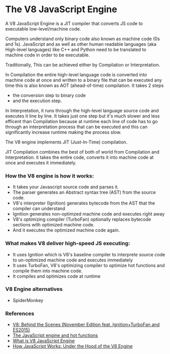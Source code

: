 # The V8 JavaScript Engine

A V8 JavaScript Engine is a JIT compiler that converts JS code to executable low-level/machine code.

Computers understand only binary code also known as machine code (0s and 1s). JavaScript and as well as other human readable languages (aka High-level languages) like C++ and Python need to be translated to machine code in order to be executable.

Traditionally, This can be achieved either by Compilation or Interpretation.

In Compilation the entire high-level language code is converted into machine code at once and written to a binary file that can be executed any time this is also known as AOT (ahead-of-time) compilation. It takes 2 steps

- the conversion step to binary code
- and the execution step.

In Interpretation, it runs through the high-level language source code and executes it line by line. It takes just one step but it's much slower and less efficent than Compilation because at runtime each line of code has to go through an interpretation process that can be executed and this can significantly increase runtime making the process slow.

The V8 engine implements JIT (Just-In-Time) compilation.

JIT Compilation combines the best of both of world from Compilation and Interpretation. it takes the entire code, converts it into machine code at once and executes it immediately.

### How the V8 engine is how it works:

- It takes your Javascript source code and parses it.
- The parser generates an Abstract syntax tree (AST) from the source code.
- V8's interpreter (Ignition) generates bytecode from the AST that the compiler can understand
- Ignition generates non-optimzed machine code and executes right away
- V8's optimizing compiler (TurboFan) optionally replaces bytecode sections with optimized machine code.
- And it executes the optimized machine code again.

### What makes V8 deliver high-speed JS executing:

- It uses Ignition which is V8's baseline compiler to interprete source code to un-optimized machine code and executes immediately
- It uses TurboFan, V8's optimizing compiler to optimize hot functions and compile them into machine code.
- It compiles and optimizes code at runtime

### V8 Engine alternatives

- SpiderMonkey


### References

- [V8: Behind the Scenes (November Edition feat. Ignition+TurboFan and ES2015)](https://benediktmeurer.de/2016/11/25/v8-behind-the-scenes-november-edition)
- [The JavaScript engine and hot functions](https://medium.com/@harumhelmy/the-javascript-engine-and-hot-functions-a-beginners-exploration-part-2-f4e351631229)
- [What is V8 JavaScript Engine](https://www.stackpath.com/edge-academy/what-is-v8-javascript-engine/)
- [How JavaScript Works: Under the Hood of the V8 Engine](https://www.freecodecamp.org/news/javascript-under-the-hood-v8/)
